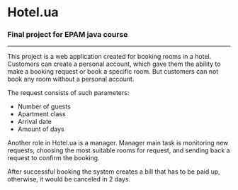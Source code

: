 # Hotel.ua
### Final project for EPAM java course

------------------------

This project is a web application created for booking rooms in a hotel.
Customers can create a personal account, which gave them the ability to make a booking request or book a specific room.
But customers can not book any room without a personal account.

The request consists of such parameters:
- Number of guests
- Apartment class
- Arrival date
- Amount of days

Another role in Hotel.ua is a manager.
Manager main task is monitoring new requests, choosing the most suitable rooms for request,
and sending back a request to confirm the booking.

After successful booking the system creates a bill that has to be paid up, otherwise, it would be canceled in 2 days.